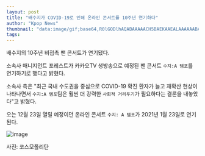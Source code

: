 ```yaml
---
layout: post
title: "배수지가 COVID-19로 인해 온라인 콘서트를 10주년 연기하다"
author: "Kpop News"
thumbnail: "data:image/gif;base64,R0lGODlhAQABAAAAACH5BAEKAAEALAAAAAABAAEAAAICTAEAOw=="
tags: 
---
```



배수지의 10주년 비접촉 팬 콘서트가 연기됐다.

소속사 매니지먼트 포레스트가 카카오TV 생방송으로 예정된 팬 콘서트 `수지:A 템포`를 연기하기로 했다고 밝혔다.

소속사 측은 "최근 국내 수도권을 중심으로 COVID-19 확진 환자가 늘고 재확산 현상이 나타나면서 `수지:A 템포`팀은 훨씬 더 강력한 `사회적 거리두기`가 필요하다는 결론을 내놓았다"고 밝혔다.

오는 12월 23일 열릴 예정이던 온라인 콘서트 `수지: A 템포`가 2021년 1월 23일로 연기된다.

![image](https://kpopchingu.com/wp-content/uploads/2020/12/62.png)

사진: 코스모폴리탄
